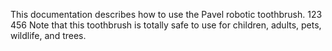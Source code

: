 This documentation describes how to use the Pavel robotic
toothbrush. 
123
456
Note that this toothbrush is totally safe to use for children,
adults, pets, wildlife, and trees.
